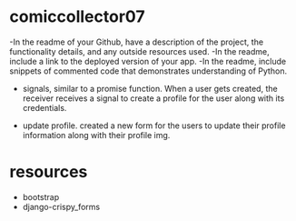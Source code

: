 # comiccollector07

-In the readme of your Github, have a description of the project, the functionality details, and any outside resources used.
-In the readme, include a link to the deployed version of your app.
-In the readme, include snippets of commented code that demonstrates understanding of Python.

 - signals, similar to a promise function. When a user gets created, the receiver receives a signal to create a profile for the user along with its credentials.

 - update profile. created a new form for the users to update their profile information along with their profile img. 

# resources 
- bootstrap
- django-crispy_forms